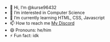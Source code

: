 - 👋 Hi, I’m @kurse96432
- 👀 I’m interested in Computer Science
- 🌱 I’m currently learning HTML, CSS, Javascript
- 📫 How to reach me [My Discord](https://discord.gg/hkcnv4sCCY)
- 😄 Pronouns: he/him 
- ⚡ Fun fact: idk

<!---
kurse96432/kurse96432 is a ✨ special ✨ repository because its `README.md` (this file) appears on your GitHub profile.
You can click the Preview link to take a look at your changes.
--->
